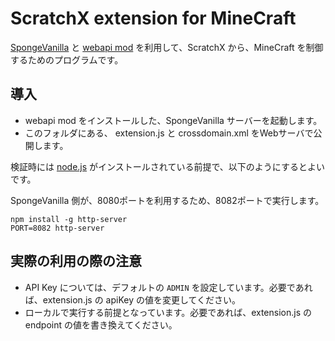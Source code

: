 # ScratchX extension for MineCraft

[SpongeVanilla](https://www.spongepowered.org/) と [webapi mod](https://ore.spongepowered.org/Valandur/Web-API)
を利用して、ScratchX から、MineCraft を制御するためのプログラムです。

## 導入

- webapi mod をインストールした、SpongeVanilla サーバーを起動します。
- このフォルダにある、 extension.js と crossdomain.xml をWebサーバで公開します。

検証時には [node.js](https://nodejs.org/ja/) がインストールされている前提で、以下のようにするとよいです。

SpongeVanilla 側が、8080ポートを利用するため、8082ポートで実行します。

```
npm install -g http-server
PORT=8082 http-server
```
 

## 実際の利用の際の注意

- API Key については、デフォルトの `ADMIN` を設定しています。必要であれば、extension.js の apiKey の値を変更してください。
- ローカルで実行する前提となっています。必要であれば、extension.js の endpoint の値を書き換えてください。
